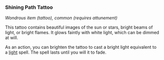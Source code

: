 ### Shining Path Tattoo
*Wondrous item (tattoo), common (requires attunement)*

This tattoo contains beautiful images of the sun or stars, bright beams of light, or bright flames. It glows faintly with white light, which can be dimmed at will.

As an action, you can brighten the tattoo to cast a bright light equivalent to a [light](../Spells/light.md) spell. The spell lasts until you will it to fade.
